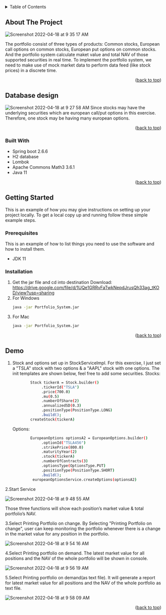 
<!-- TABLE OF CONTENTS -->
<!-- TABLE OF CONTENTS -->
<details>
  <summary>Table of Contents</summary>
  <ol>
    <li><a href="#about-the-project">About The Project</a></li>
    <li><a href="#database-design">Database design</a></li>
    <li><a href="#built-with">Built With</a></li>
    <li><a href="#getting-started">Getting Started</a></li>
    <li><a href="#installation">Installation</a></li>
    <li><a href="#demo">Demo</a></li>
  </ol>
</details>



<!-- ABOUT THE PROJECT -->
## About The Project

![Screenshot 2022-04-18 at 9 35 17 AM](https://user-images.githubusercontent.com/13139667/163741044-4da1c107-b6d7-4d1e-a8aa-c3651e498f80.png)



The portfolio consist of three types of products: Common stocks, European call options on common stocks, European put options on common stocks. And the portfolio system calculate maket value and total NAV of those supported securities in real time. To implement the portfolio system, we need to make use of mock market data to perform data feed (like stock prices) in a discrete time.

<p align="right">(<a href="#top">back to top</a>)</p>


<!-- Database design -->
## Database design
![Screenshot 2022-04-18 at 9 27 58 AM](https://user-images.githubusercontent.com/13139667/163740637-e47f5e67-455d-40de-b778-be84857a9cb6.png)
Since stocks may have the underlying securities which are european call/put options in this exercise. Therefore, one stock may be having many european options.

<p align="right">(<a href="#top">back to top</a>)</p>


### Built With

* Spring boot 2.6.6
* H2 database
* Lombok
* Apache Commons Math3 3.6.1
* Java 11


<p align="right">(<a href="#top">back to top</a>)</p>



<!-- GETTING STARTED -->
## Getting Started

This is an example of how you may give instructions on setting up your project locally.
To get a local copy up and running follow these simple example steps.

### Prerequisites

This is an example of how to list things you need to use the software and how to install them.
* JDK 11


### Installation

1. Get the jar file and cd into destination
Download: https://drive.google.com/file/d/1UQe1GRRvFaTwkNepdJrusQh33ag_tKOD/view?usp=sharing
2. For Windows
   ```sh
   java -jar Portfolio_System.jar
   ```
3. For Mac
   ```sh
   java -jar Portfolio_System.jar
   ```

<p align="right">(<a href="#top">back to top</a>)</p>



<!--  Demo -->
## Demo

1. Stock and options set up in StockServiceImpl. For this exercise, I just set a "TSLA" stock with two options & a "AAPL" stock with one options. The init templates are shown below, feel free to add some securities.
  Stocks:
   ```sh
           Stock tickerA = Stock.builder()
                .tickerId("TSLA")
                .price(700.0)
                .mu(0.5)
                .numberOfShare(2)
                .annualizedSD(0.3)
                .positionType(PositionType.LONG)
                .build();
           createStock(tickerA)
   ```
     
   Options:
   ```sh
           EuropeanOptions optionsA2 = EuropeanOptions.builder()
                .optionId("TSLA456")
                .strikePrice(800.0)
                .maturityYear(2)
                .stock(tickerA)
                .numberOfContracts(3)
                .optionsType(OptionsType.PUT)
                .positionType(PositionType.SHORT)
                .build();
            europeanOptionsService.createOptions(optionsA2)
   ```
   


2.Start Service

![Screenshot 2022-04-18 at 9 48 55 AM](https://user-images.githubusercontent.com/13139667/163742014-a598acd4-2ac8-4a9f-a502-dd564d1192cd.png)

Those three functions will show each position’s market value & total portfolio’s NAV.

3.Select Printing Portfolio on change. By Selecting "Printing Portfolio on change", user can keep monitoring the portfolio whenever there is a change in the market value for any position in the portfolio.

![Screenshot 2022-04-18 at 9 54 16 AM](https://user-images.githubusercontent.com/13139667/163742442-dc1381da-1a20-4343-945f-e354baa5a387.png)

4.Select Printing portfolio on demand. The latest market value for all positions and the NAV of the whole portfolio will be shown in console.

![Screenshot 2022-04-18 at 9 56 19 AM](https://user-images.githubusercontent.com/13139667/163742602-9506c3fa-6b88-4720-90c6-edb7fc6e6940.png)

5.Select Printing portfolio on demand(as text file). It will generate a report for latest market value for all positions and the NAV of the whole portfolio as text file.

![Screenshot 2022-04-18 at 9 58 09 AM](https://user-images.githubusercontent.com/13139667/163742735-73ee55e6-fe90-4125-ac78-75a23605b350.png)



<p align="right">(<a href="#top">back to top</a>)</p>





<!-- MARKDOWN LINKS & IMAGES -->
<!-- https://www.markdownguide.org/basic-syntax/#reference-style-links -->
[contributors-shield]: https://img.shields.io/github/contributors/github_username/repo_name.svg?style=for-the-badge
[contributors-url]: https://github.com/github_username/repo_name/graphs/contributors
[forks-shield]: https://img.shields.io/github/forks/github_username/repo_name.svg?style=for-the-badge
[forks-url]: https://github.com/github_username/repo_name/network/members
[stars-shield]: https://img.shields.io/github/stars/github_username/repo_name.svg?style=for-the-badge
[stars-url]: https://github.com/github_username/repo_name/stargazers
[issues-shield]: https://img.shields.io/github/issues/github_username/repo_name.svg?style=for-the-badge
[issues-url]: https://github.com/github_username/repo_name/issues
[license-shield]: https://img.shields.io/github/license/github_username/repo_name.svg?style=for-the-badge
[license-url]: https://github.com/github_username/repo_name/blob/master/LICENSE.txt
[linkedin-shield]: https://img.shields.io/badge/-LinkedIn-black.svg?style=for-the-badge&logo=linkedin&colorB=555
[linkedin-url]: https://linkedin.com/in/linkedin_username
[product-screenshot]: images/screenshot.png
